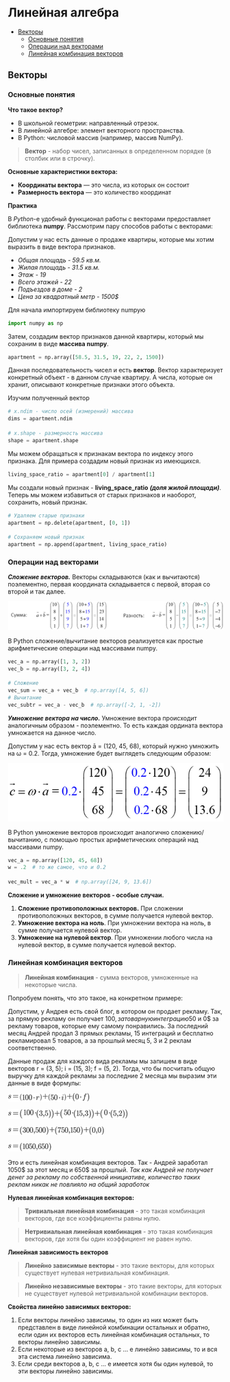 # Линейная алгебра

+ [Векторы](#vectors)
  + [Основные понятия](#vectors_base)
  + [Операции над векторами](#vectors_operations)
  + [Линейная комбинация векторов](#vectors_linear_combination)

## <a name="vectors"></a> Векторы

### <a name="vectors_base"></a> Основные понятия

**Что такое вектор?**
+ В школьной геометрии: направленный отрезок.
+ В линейной алгебре: элемент векторного пространства.
+ В Python: числовой массив (например, массив NumPy).

>**Вектор** - набор чисел, записанных в определенном порядке (в столбик или в строчку).

**Основные характеристики вектора:**
+ **Координаты вектора** — это числа, из которых он состоит
+ **Размерность вектора** — это количество координат

**Практика**

В *Python*-е удобный функционал работы с векторами предоставляет библиотека **numpy**.
Рассмотрим пару способов работы с векторами:

Допустим у нас есть данные о продаже квартиры, которые мы хотим выразить в виде вектора признаков.
* _Общая площадь - 59.5 кв.м._
* _Жилая площадь - 31.5 кв.м._
* _Этаж - 19_
* _Всего этажей - 22_
* _Подъездов в доме - 2_
* _Цена за квадратный метр - 1500$_

Для начала импортируем библиотеку numpyю
```python
import numpy as np
```
Затем, создадим вектор признаков данной квартиры, который мы сохраним в виде __массива numpy__.
```python
apartment = np.array([58.5, 31.5, 19, 22, 2, 1500])
```
Данная последовательность чисел и есть __вектор__. Вектор характеризует конкретный объект - в данном случае квартиру.
А числа, которые он хранит, описывают конкретные признаки этого объекта.

Изучим полученный вектор
```python
# x.ndim - число осей (измерений) массива 
dims = apartment.ndim

# x.shape - размерность массива
shape = apartment.shape
```

Мы можем обращаться к признакам вектора по индексу этого признака. Для примера создадим новый признак из имеющихся.
```python
living_space_ratio = apartment[0] / apartment[1]
```
Мы создали новый признак - __living_space_ratio__ ___(доля жилой площади)___.
Теперь мы можем избавиться от старых признаков и наоборот, сохранить, новый признак.
```python
# Удаляем старые признаки
apartment = np.delete(apartment, [0, 1])

# Сохраняем новый признак
apartment = np.append(apartment, living_space_ratio)
```

### <a name="vectors_operations"></a> Операции над векторами

___Сложение векторов.___ Векторы складываются (как и вычитаются) поэлементно, первая координата складывается с первой,
вторая со второй и так далее.

![Vectors sum](media/vector_sum.png)

В Python сложение/вычитание векторов реализуется как простые арифметические операции над массивами numpy.
```python
vec_a = np.array([1, 3, 2])
vec_b = np.array([3, 2, 4])

# Сложение
vec_sum = vec_a + vec_b  # np.array([4, 5, 6])
# Вычитание
vec_subtr = vec_a - vec_b  # np.array([-2, 1, -2])
```

___Умножение вектора на число.___ Умножение вектора происходит аналогичным образом - поэлементно.
То есть каждая ордината вектора умножается на данное число.

Допустим у нас есть вектор ā = (120, 45, 68), который нужно умножить на ω = 0.2.
Тогда, умножение будет выглядеть следующим образом:

![Vectors multiplication](media/vector_multiplication.png)

В Python умножение векторов происходит аналогично сложению/вычитанию, с помощью простых арифметических операций
над массивами numpy.
```python
vec_a = np.array([120, 45, 68])
w = .2  # то же самое, что и 0.2

vec_mult = vec_a * w  # np.array([24, 9, 13.6])
```

__Сложение и умножение векторов - особые случаи.__
1. __Сложение противоположных векторов.__ При сложении противоположных векторов, в сумме получается нулевой вектор.
2. __Умножение вектора на ноль__. При умножении вектора на ноль, в сумме получается нулевой вектор.
3. __Умножение на нулевой вектор__. При умножении любого числа на нулевой вектор, в сумме получается нулевой вектор.

### <a name="vectors_linear_combination"></a> Линейная комбинация векторов

> __Линейная комбинация__ - сумма векторов, умноженные на некоторые числа.

Попробуем понять, что это такое, на конкретном примере:

Допустим, у Андрея есть свой блог, в котором он продает рекламу.
Так, за прямую рекламу он получает 100$, за товарную интеграцию 50$ и 0$ за рекламу товаров, которые ему самому понравились.
За последний месяц Андрей продал 3 прямых рекламы, 15 интеграций и бесплатно рекламировал 5 товаров,
а за прошлый месяц 5, 3 и 2 реклам соответственно.

Данные продаж для каждого вида рекламы мы запишем в виде векторов r = (3, 5); i = (15, 3); f = (5, 2).
Тогда, что бы посчитать общую выручку для каждой рекламы за последние 2 месяца мы выразим эти данные в виде формулы:

![Vectors multiplication](media/linear_combination_0.png)

![Vectors multiplication](media/linear_combination_1.png)

![Vectors multiplication](media/linear_combination_2.png)

![Vectors multiplication](media/linear_combination_3.png)

Это и есть линейная комбинация векторов. Так - Андрей заработал 1050$ за этот месяц и 650$ за прошлый.
_Так как Андрей не получает денег за рекламу по собственной инициативе, количество таких реклам никак не повлияло на общий заработок_

__Нулевая линейная комбинация векторов:__

> __Тривиальная линейная комбинация__ - это такая комбинация векторов, где все коэффициенты равны нулю.

> __Нетривиальная линейная комбинация__ - это такая комбинация векторов, где хотя бы один коэффициент не равен нулю.

__Линейная зависимость векторов__

> __Линейно зависимые векторы__ - это такие векторы, для которых существует нулевая нетривиальная комбинация.

> __Линейно независимые векторы__ - это такие векторы, для которых не существует нулевой нетривиальной комбинации векторов.

__Свойства линейно зависимых векторов:__
1. Если векторы линейно зависимы, то один из них может быть представлен в виде линейной комбинации остальных и обратно,
если один их векторов есть линейная комбинация остальных, то векторы линейно зависимы.
2. Если некоторые из векторов a, b, c ... e линейно зависимы, то и вся эта система линейно зависима.
3. Если среди векторов a, b, c ... e имеется хотя бы один нулевой, то эти векторы линейно зависимы.
